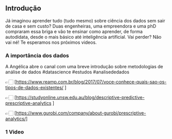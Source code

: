 ## Introdução

Já imaginou aprender tudo (tudo mesmo) sobre ciência dos dados sem sair de casa e sem custo?
Duas engenheiras, uma empreendora e uma phD compraram essa briga e vão te ensinar como aprender, de forma autodidata, desde o mais básico até inteligência artificial.
Vai perder? Não vai né! Te esperamos nos próximos videos.

### A importância dos dados

A Angélica abre o canal com uma breve introdução sobre metodologias de análise de dados #datascience #estudos #analisededados

👉🏻 [https://www.reamp.com.br/blog/2017/07/voce-conhece-quais-sao-os-tipos-de-dados-existentes/ ]

👉🏻 [https://studyonline.unsw.edu.au/blog/descriptive-predictive-prescriptive-analytics ]

👉🏻 [https://www.gurobi.com/company/about-gurobi/prescriptive-analytics/]

### 1 Video
